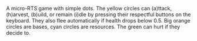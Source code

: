 A micro-RTS game with simple dots. The yellow circles can (a)ttack, (h)arvest, (b)uild, or 
remain (i)dle by pressing their respectful buttons on the keyboard. They also flee automatically 
if health drops below 0.5. Big orange circles are bases, cyan circles are resources. The green 
can hurt if they decide to. 
